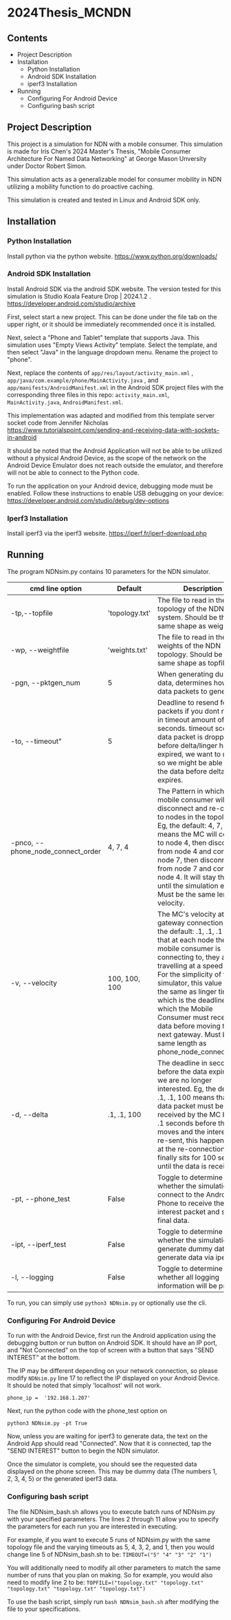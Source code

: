 # 2024Thesis_MCNDN

## Contents
 - Project Description
 - Installation
 	- Python Installation
 	- Android SDK Installation
 	- iperf3 Installation
 - Running
 	- Configuring For Android Device
 	- Configuring bash script

## Project Description

This project is a simulation for NDN with a mobile consumer. This simulation is made for Iris Chen's 2024 Master's Thesis, "Mobile Consumer Architecture For Named Data Networking" at George Mason Unversity under Doctor Robert Simon.

This simulation acts as a generalizable model for consumer mobility in NDN utilizing a mobility function to do proactive caching. 

This simulation is created and tested in Linux and Android SDK only.

## Installation

### Python Installation

Install python via the python website. https://www.python.org/downloads/

### Android SDK Installation

Install Android SDK via the android SDK website. The version tested for this simulation is Studio Koala Feature Drop | 2024.1.2 .  
https://developer.android.com/studio/archive

First, select start a new project. This can be done under the file tab on the upper right, or it should be immediately recommended once it is installed.

Next, select a "Phone and Tablet" template that supports Java. This simulation uses "Empty Views Activity" template. Select the template, and then select "Java" in the language dropdown menu. Rename the project to "phone". 

Next, replace the contents of `app/res/layout/activity_main.xml` , `app/java/com.example/phone/MainActivity.java` , and `app/manifests/AndroidManifest.xml` in the Android SDK project files with the corresponding three files in this repo: `activity_main.xml`, `MainActivity.java`, `AndroidManifest.xml`. 

This implementation was adapted and modified from this template server socket code from Jennifer Nicholas https://www.tutorialspoint.com/sending-and-receiving-data-with-sockets-in-android

It should be noted that the Android Application will not be able to be utilized without a physical Android Device, as the scope of the network on the Android Device Emulator does not reach outside the emulator, and therefore will not be able to connect to the Python code. 

To run the application on your Android device, debugging mode must be enabled. Follow these instructions to enable USB debugging on your device: https://developer.android.com/studio/debug/dev-options

### Iperf3 Installation

Install iperf3 via the iperf3 website. https://iperf.fr/iperf-download.php

## Running

The program NDNsim.py contains 10 parameters for the NDN simulator.

| cmd line option    | Default	| Description |
| -------- | ------- |  ------- | 
| -tp,--topfile	| 'topology.txt'	| The file to read in the topology of the NDN system. Should be the same shape as weightfile |
| -wp, --weightfile	| 'weights.txt'	| The file to read in the weights of the NDN topology. Should be the same shape as topfile |
| -pgn, --pktgen_num	| 5	| When generating dummy data, determines how many data packets to generate. |
| -to, --timeout"	| 5	| Deadline to resend for packets if you dont receive in timeout amount of seconds. timeout scenario: data packet is dropped before delta/linger has expired, we want to resend so we might be able to get the data before delta/linger expires. |
| -pnco, --phone_node_connect_order	| 4, 7, 4	| The Pattern in which the mobile consumer will disconnect and re-connect to nodes in the topology. Eg, the default: 4, 7, 4 means the MC will connect to node 4, then disconnect from node 4 and connect to node 7, then disconnect from node 7 and connect to node 4. It will stay there until the simulation ends. Must be the same length as velocity. |
| -v, --velocity	| 100, 100, 100	| The MC's velocity at each gateway connection. Eg, the default: .1, .1, .1 means that at each node the mobile consumer is connecting to, they are travelling at a speed of 0.1. For the simplicity of this simulator, this value will be the same as linger time, which is the deadline in which the Mobile Consumer must receive the data before moving to the next gateway. Must be the same length as phone_node_connect_order |
| -d, --delta	| .1, .1, 100	| The deadline in seconds before the data expires and we are no longer interested. Eg, the default: .1, .1, 100 means that the data packet must be received by the MC before .1 seconds before the MC moves and the interest is re-sent, this happens again at the re-connection, and finally sits for 100 seconds until the data is received. |
| -pt, --phone_test	| False	| Toggle to determine whether the simulation will connect to the Android Phone to receive the initial interest packet and send final data. |
| -ipt, --iperf_test	| False	| Toggle to determine whether the simulation will generate dummy data or generate data via iperf3. |
| -l, --logging	| False	| Toggle to determine whether all logging information will be printed. |

To run, you can simply use ```python3 NDNsim.py``` or optionally use the cli.

### Configuring For Android Device

To run with the Android Device, first run the Android application using the debugging button or run button on Android SDK. It should have an IP port, and "Not Connected" on the top of screen with a button that says "SEND INTEREST" at the bottom. 

The IP may be different depending on your network connection, so please modify `NDNsim.py` line 17 to reflect the IP displayed on your Android Device. It should be noted that simply 'localhost' will not work.

`phone_ip =  '192.168.1.207'`

Next, run the python code with the phone_test option on

`python3 NDNsim.py -pt True`

Now, unless you are waiting for iperf3 to generate data, the text on the Android App should read "Connected". Now that it is connected, tap the "SEND INTEREST" button to begin the NDN simulator.

Once the simulator is complete, you should see the requested data displayed on the phone screen. This may be dummy data (The numbers 1, 2, 3, 4, 5) or the generated iperf3 data.

### Configuring bash script

The file NDNsim_bash.sh allows you to execute batch runs of NDNsim.py with your specified parameters. The lines 2 through 11 allow you to specify the parameters for each run you are interested in executing. 

For example, if you want to execute 5 runs of NDNsim.py with the same topology file and the varying timeouts as 5, 4, 3, 2, and 1, then you would change line 5 of NDNsim_bash.sh to be: 
`TIMEOUT=("5" "4" "3" "2" "1")`

You will additionally need to modify all other parameters to match the same number of runs that you plan on making. So for example, you would also need to modify line 2 to be: 
`TOPFILE=("topology.txt" "topology.txt" "topology.txt" "topology.txt" "topology.txt")`

To use the bash script, simply run ```bash NDNsim_bash.sh``` after modifying the file to your specifications.
